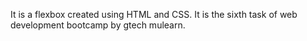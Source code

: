 It is a flexbox created using HTML and CSS. It is the sixth task of web development bootcamp by gtech mulearn.
